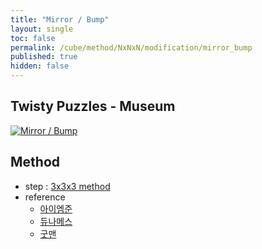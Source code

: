 ```yaml
---
title: "Mirror / Bump"
layout: single
toc: false
permalink: /cube/method/NxNxN/modification/mirror_bump
published: true
hidden: false
---
```


<head>
  <base target="_blank">
</head>



## Twisty Puzzles - Museum

<a href="https://twistypuzzles.com/app/museum/museum_showitem.php?pkey=1579">
  <img alt="Mirror / Bump" src="https://twistypuzzles.com/museum/large/01579-02.jpg">
</a>



## Method

- step : [3x3x3 method](/cube/method/NxNxN/original/3x3x3)
- reference
  - [아이엠준](https://youtu.be/5BFRk7amyvk)
  - [듀나메스](https://youtu.be/p3OJSbWopqg)
  - [굿맨](https://youtu.be/CnfKhEWBI6I)
